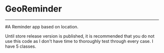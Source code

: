 # GeoReminder

----
#A Reminder app based on location.



Until store release version is published, it is recommended that you do not use this code as I don't have time to thoroughly test through every case. I have 5 classes.
